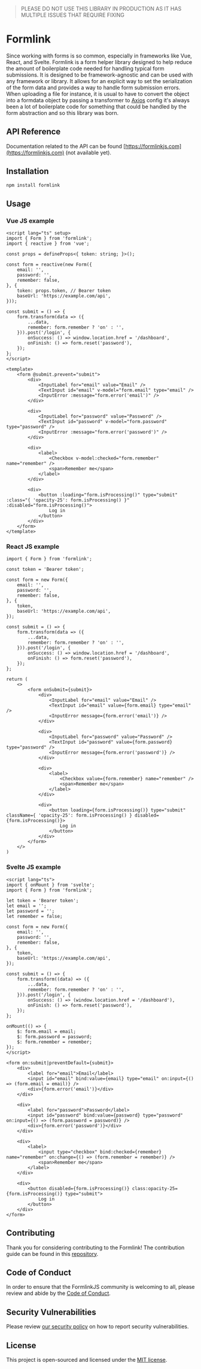 > PLEASE DO NOT USE THIS LIBRARY IN PRODUCTION AS IT HAS MULTIPLE ISSUES THAT REQUIRE FIXING

# Formlink

Since working with forms is so common, especially in frameworks like Vue, React, and Svelte. Formlink is a form helper library designed to help reduce the amount of boilerplate code needed for handling typical form submissions. It is designed to be framework-agnostic and can be used with any framework or library. It allows for an explicit way to set the serialization of the form data and provides a way to handle form submission errors. When uploading a file for instance, it is usual to have to convert the object into a formdata object by passing a transformer to [Axios](https://axios-http.com/docs/intro) config it's always been a lot of boilerplate code for something that could be handled by the form abstraction and so this library was born.

## API Reference

Documentation related to the API can be found [https://formlinkjs.com](https://formlinkjs.com) (not available yet).

## Installation

```bash
npm install formlink
```

## Usage

### Vue JS example

```vue
<script lang="ts" setup>
import { Form } from 'formlink';
import { reactive } from 'vue';

const props = defineProps<{ token: string; }>();

const form = reactive(new Form({
    email: '',
    password: '',
    remember: false,
}, {
    token: props.token, // Bearer token
    baseUrl: 'https://example.com/api',
}));

const submit = () => {
    form.transform(data => ({
        ...data,
        remember: form.remember ? 'on' : '',
    })).post('/login', {
        onSuccess: () => window.location.href = '/dashboard',
        onFinish: () => form.reset('password'),
    });
};
</script>

<template>
    <form @submit.prevent="submit">
        <div>
            <InputLabel for="email" value="Email" />
            <TextInput id="email" v-model="form.email" type="email" />
            <InputError :message="form.error('email')" />
        </div>

        <div>
            <InputLabel for="password" value="Password" />
            <TextInput id="password" v-model="form.password" type="password" />
            <InputError :message="form.error('password')" />
        </div>

        <div>
            <label>
                <Checkbox v-model:checked="form.remember" name="remember" />
                <span>Remember me</span>
            </label>
        </div>

        <div>
            <button :loading="form.isProcessing()" type="submit" :class="{ 'opacity-25': form.isProcessing() }" :disabled="form.isProcessing()">
                Log in
            </button>
        </div>
    </form>
</template>
```

### React JS example

```tsx
import { Form } from 'formlink';

const token = 'Bearer token';

const form = new Form({
    email: '',
    password: '',
    remember: false,
}, {
    token,
    baseUrl: 'https://example.com/api',
});

const submit = () => {
    form.transform(data => ({
        ...data,
        remember: form.remember ? 'on' : '',
    })).post('/login', {
        onSuccess: () => window.location.href = '/dashboard',
        onFinish: () => form.reset('password'),
    });
};

return (
    <>
        <form onSubmit={submit}>
            <div>
                <InputLabel for="email" value="Email" />
                <TextInput id="email" value={form.email} type="email" />
                <InputError message={form.error('email')} />
            </div>

            <div>
                <InputLabel for="password" value="Password" />
                <TextInput id="password" value={form.password} type="password" />
                <InputError message={form.error('password')} />
            </div>

            <div>
                <label>
                    <Checkbox value={form.remember} name="remember" />
                    <span>Remember me</span>
                </label>
            </div>

            <div>
                <button loading={form.isProcessing()} type="submit" className={ 'opacity-25': form.isProcessing() } disabled={form.isProcessing()}>
                    Log in
                </button>
            </div>
        </form>
    </>
)
```

### Svelte JS example

```svelte
<script lang="ts">
import { onMount } from 'svelte';
import { Form } from 'formlink';

let token = 'Bearer token';
let email = '';
let password = '';
let remember = false;

const form = new Form({
    email: '',
    password: '',
    remember: false,
}, {
    token,
    baseUrl: 'https://example.com/api',
});

const submit = () => {
    form.transform((data) => ({
        ...data,
        remember: form.remember ? 'on' : '',
    })).post('/login', {
        onSuccess: () => (window.location.href = '/dashboard'),
        onFinish: () => form.reset('password'),
    });
};

onMount(() => {
    $: form.email = email;
    $: form.password = password;
    $: form.remember = remember;
});
</script>

<form on:submit|preventDefault={submit}>
    <div>
        <label for="email">Email</label>
        <input id="email" bind:value={email} type="email" on:input={() => (form.email = email)} />
        <div>{form.error('email')}</div>
    </div>

    <div>
        <label for="password">Password</label>
        <input id="password" bind:value={password} type="password" on:input={() => (form.password = password)} />
        <div>{form.error('password')}</div>
    </div>

    <div>
        <label>
            <input type="checkbox" bind:checked={remember} name="remember" on:change={() => (form.remember = remember)} />
            <span>Remember me</span>
        </label>
    </div>

    <div>
        <button disabled={form.isProcessing()} class:opacity-25={form.isProcessing()} type="submit">
            Log in
        </button>
    </div>
</form>
```

## Contributing

Thank you for considering contributing to the Formlink! The contribution guide can be found in this [repository](https://github.com/formlinkjs/formlink/blob/main/.github/CONTRIBUTING.md).

## Code of Conduct

In order to ensure that the FormlinkJS community is welcoming to all, please review and abide by the [Code of Conduct](https://github.com/formlinkjs/formlink#coc-ov-file).

## Security Vulnerabilities

Please review [our security policy](https://github.com/formlinkjs/formlink/security/policy) on how to report security vulnerabilities.

## License

This project is open-sourced and licensed under the [MIT license](https://opensource.org/licenses/MIT).
